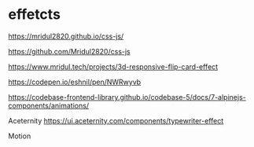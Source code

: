 # effetcts

<!-- Contenuto migrato da _docs/effetcts.txt -->

https://mridul2820.github.io/css-js/

https://github.com/Mridul2820/css-js


https://www.mridul.tech/projects/3d-responsive-flip-card-effect


https://codepen.io/eshnil/pen/NWRwyvb

https://codebase-frontend-library.github.io/codebase-5/docs/7-alpinejs-components/animations/

Aceternity
https://ui.aceternity.com/components/typewriter-effect


Motion







